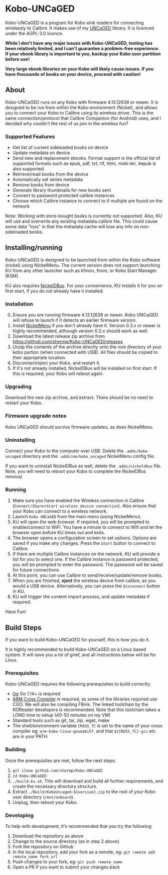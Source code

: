 # Kobo-UNCaGED
Kobo-UNCaGED is a program for Kobo eink readers for connecting wirelessly to Calibre. It makes use of my [UNCaGED](https://github.com/shermp/UNCaGED) library. It is licenced under the AGPL-3.0 licence.

**While I don't have any major issues with Kobo-UNCaGED, testing has been relatively limited, and I can't guarantee a problem-free experience. If your ebook library is important to you, backup your Kobo user partition before use!**

**Very large ebook libraries on your Kobo will likely cause issues. If you have thousands of books on your device, proceed with caution!**

## About
Kobo-UNCaGED runs on any Kobo with firmware 4.13.12638 or newer. It is designed to be run from within the Kobo environment (Nickel), and allows you to connect your Kobo to Calibre using its wireless driver. This is the same connection/protocol that Calibre Companion (for Android) uses, and I decided why couldn't the rest of us join in the wireless fun?

### Supported Features
* Get list of current sideloaded books on device
* Update metadata on device
* Send new and replacement ebooks. Format support is the official list of supported formats such as epub, pdf, txt, rtf, html, mobi etc. kepub is also supported.
* Retrieve/read books from the device
* Automatically set series metadata
* Remove books from device
* Generate library thumbnails for new books sent
* Connect to password protected calibre instances
* Choose which Calibre instance to connect to if multiple are found on the network

Note: Working with store-bought books is currently not supported. Also, KU will use and overwrite any existing metadata.calibre file. This could cause some data "loss" in that the metadata cache will lose any info on non-sideloaded books.

## Installing/running
Kobo-UNCaGED is designed to be launched from within the Kobo software (nickel) using NickelMenu. The current version does not support launching KU from any other launcher such as kfmon, fmon, or Kobo Start Manager (KSM).

KU also requires [NickelDBus](https://github.com/shermp/NickelDBus). For your convenience, KU installs it for you on first start, if you do not already have it installed.

### Installation
0. Ensure you are running firmware 4.13.12638 or newer. Kobo UNCaGED will refuse to launch if it detects an earlier firmware version. 
1. Install [NickelMenu](https://github.com/pgaskin/NickelMenu/releases) if you don't already have it. Version 0.3.x or newer is highly recommended, although version 0.2.x should work as well.
2. Download the latest release zip archive from https://github.com/shermp/Kobo-UNCaGED/releases
3. Unzip the contents of the archive directly onto the root directory of your kobo partion (when connected with USB). All files should be copied to their appropriate location.
5. Disconnect/eject your Kobo, and restart it.
6. If it's not already installed, NickelDBus will be installed on first start. If this is required, your Kobo will reboot again.

### Upgrading
Download the new zip archive, and extract. There should be no need to restart your Kobo.

### Firmware upgrade notes
Kobo UNCaGED should survive firmware updates, as does NickelMenu.

### Uninstalling
Connect your Kobo to the computer over USB. Delete the `.adds/kobo-uncaged` directory and the `.adds/nm/kobo_uncaged` NickelMenu config file. 

If you want to uninstall NickelDBus as well, delete the `.adds/nickeldbus` file. Note, you will need to reboot your Kobo to complete the NickelDBus removal.

### Running
1. Make sure you have enabled the Wireless connection in Calibre (`Connect/Share`>`Start wireless device connection`). Also ensure that your Kobo can connect to a wireless network.
2. Launch `Kobo UNCaGED` from the main menu (using NickelMenu).
3. KU will open the web browser. If required, you will be prompted to enable/connect to WiFi. You have a minute to connect to Wifi and let the browser open before KU times out and exits.
4. The browser opens a configuration screen to set options. Options are saved if you make any changes. Press the `Start` button to connect to Calibre.
5. If there are multiple Calibre instances on the network, KU will provide a list for you to select one. If the Calibre instance is password protected, you will be prompted to enter the password. The password will be saved for future connections.
6. At this point, you can use Calibre to send/receive/update/remove books.
7. When you are finished, **eject** the wireless device from calibre, as you would a USB device. Alternatively, you can press the `disconnect` button in KU.
8. KU will trigger the content import process, and update metadata if required.

Have Fun!

## Build Steps

If you want to build Kobo-UNCaGED for yourself, this is how you do it.

It is highly recommended to build Kobo-UNCaGED on a Linux based system. It will save you a lot of grief, and all instructions below will be for Linux.

### Prerequisites

Kobo-UNCaGED requires the following prerequisites to build correctly:

* [Go](https://golang.org/doc/install) Go 1.14+ is required
* [ARM Cross Compiler](https://github.com/koreader/koxtoolchain) is required, as some of the libraries required use CGO. We will also be compiling FBink. The linked toolchain by the KOReader developers is recommended. Note that this toolchain takes a LONG time to setup (40-50 minutes on my VM)
* Standard tools such as git, tar, zip, wget, make
* The shell/environment variable `CROSS_TC` is set to the name of your cross compiler eg: `arm-kobo-linux-gnueabihf`, and that `${CROSS_TC}-gcc` etc are in your PATH.

### Building

Once the prerequisites are met, follow the next steps:

1. `git clone github.com/shermp/Kobo-UNCaGED`
2. `cd Kobo-UNCaGED`
3. `./build-ku.sh`. This will download and build all further requirements, and create the necessary directory structure. 
4. Extract `./Build/KoboUncaged-${version}.zip` to the root of your Kobo user directory (`/mnt/onboard`).
5. Unplug, then reboot your Kobo.

### Developing

To help with development, it's recommended that you try the following: 
1. Download the repository as above
2. Change to the source directory (as in step 2 above)
3. Fork the repository on Github
4. In the local repository, add your fork as a remote, eg: `git remote add remote_name fork_url`
5. Push changes to your fork, eg: `git push remote_name`
6. Open a PR if you want to submit your changes back
